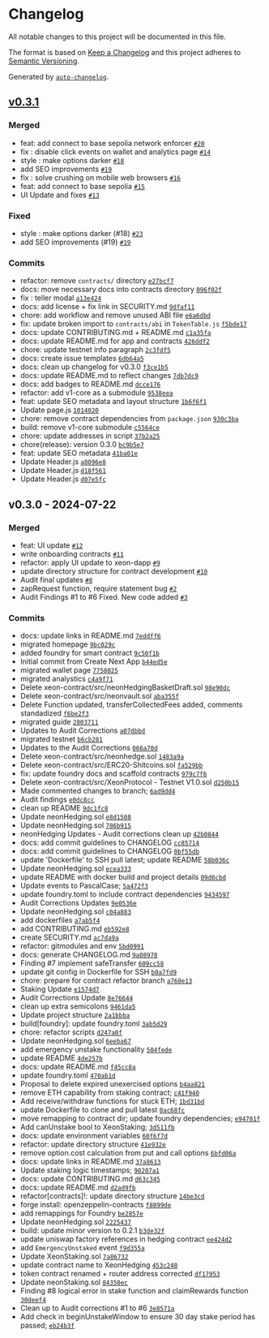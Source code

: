 # Changelog

All notable changes to this project will be documented in this file.

The format is based on [Keep a Changelog](https://keepachangelog.com/en/1.0.0/)
and this project adheres to [Semantic Versioning](https://semver.org/spec/v2.0.0.html).

Generated by [`auto-changelog`](https://github.com/CookPete/auto-changelog).

## [v0.3.1](https://github.com/xeon-protocol/xeon-dapp/compare/v0.3.0...v0.3.1)

### Merged

- feat: add connect to base sepolia network enforcer [`#20`](https://github.com/xeon-protocol/xeon-dapp/pull/20)
- fix : disable click events on wallet and analytics page [`#14`](https://github.com/xeon-protocol/xeon-dapp/pull/14)
- style : make options darker [`#18`](https://github.com/xeon-protocol/xeon-dapp/pull/18)
- add SEO improvements [`#19`](https://github.com/xeon-protocol/xeon-dapp/pull/19)
- fix : solve crushing on mobile web browsers [`#16`](https://github.com/xeon-protocol/xeon-dapp/pull/16)
- feat: add connect to base sepolia [`#15`](https://github.com/xeon-protocol/xeon-dapp/pull/15)
- UI Update and fixes [`#13`](https://github.com/xeon-protocol/xeon-dapp/pull/13)

### Fixed

- style : make options darker (#18) [`#23`](https://github.com/xeon-protocol/xeon-dapp/issues/23)
- add SEO improvements (#19) [`#19`](https://github.com/xeon-protocol/xeon-dapp/issues/19)

### Commits

- refactor: remove `contracts/` directory [`e27bcf7`](https://github.com/xeon-protocol/xeon-dapp/commit/e27bcf79ca1cbe96442e8f3ea4699c5b96b13d99)
- docs: move necessary docs into contracts directory [`096f02f`](https://github.com/xeon-protocol/xeon-dapp/commit/096f02f13609052d185de4d4309c6e30ad0ba536)
- fix : teller modal [`a13e424`](https://github.com/xeon-protocol/xeon-dapp/commit/a13e424a182b00b27f4a68807fa39833e70a5376)
- docs: add license + fix link in SECURITY.md [`9dfaf11`](https://github.com/xeon-protocol/xeon-dapp/commit/9dfaf116328e8d81741eff43128abc677080a709)
- chore: add workflow and remove unused ABI file [`e6a6dbd`](https://github.com/xeon-protocol/xeon-dapp/commit/e6a6dbd9e79876f6586f30c94a7499b0c64841df)
- fix: update broken import to `contracts/abi` in `TokenTable.js` [`f5bde17`](https://github.com/xeon-protocol/xeon-dapp/commit/f5bde1791a6e086d9b7327594fbd9cb65d27f312)
- docs: update CONTRIBUTING.md + README.md [`c1a35fa`](https://github.com/xeon-protocol/xeon-dapp/commit/c1a35fad49f5c8771b5f0f27e08a2687cb63ae34)
- docs: update README.md for app and contracts [`426ddf2`](https://github.com/xeon-protocol/xeon-dapp/commit/426ddf2286522352390bf567bc7057e361e8781b)
- chore: update testnet info paragraph [`2c3fdf5`](https://github.com/xeon-protocol/xeon-dapp/commit/2c3fdf5f7db3c6b07e12b1c5d3956d49445a3ff1)
- docs: create issue templates [`6db64a5`](https://github.com/xeon-protocol/xeon-dapp/commit/6db64a52b16d5b2da78621b09f5110824988ad87)
- docs: clean up changelog for v0.3.0 [`f3ce1b5`](https://github.com/xeon-protocol/xeon-dapp/commit/f3ce1b5f2ae71a3febde5bec7d7db60bf2451e6b)
- docs: update README.md to reflect changes [`7db7dc9`](https://github.com/xeon-protocol/xeon-dapp/commit/7db7dc907e6c005dbbc608d65347f7ccee3101a2)
- docs: add badges to README.md [`dcce176`](https://github.com/xeon-protocol/xeon-dapp/commit/dcce176b2e7f9764994b6f02c295c5bad6b1987c)
- refactor: add v1-core as a submodule [`9538eea`](https://github.com/xeon-protocol/xeon-dapp/commit/9538eea6449a877ad8f4084b95238414f9ad0d78)
- feat: update SEO metadata and layout structure [`1b6f6f1`](https://github.com/xeon-protocol/xeon-dapp/commit/1b6f6f17240ff668d8a234f456cab0df0bb01461)
- Update page.js [`1014020`](https://github.com/xeon-protocol/xeon-dapp/commit/10140209a55c6314f8489500dc3878cb69be46c2)
- chore: remove contract dependencies from `package.json` [`930c3ba`](https://github.com/xeon-protocol/xeon-dapp/commit/930c3ba59e5ee7b919381d120a30329ef278ad4f)
- build: remove v1-core submodule [`c5564ce`](https://github.com/xeon-protocol/xeon-dapp/commit/c5564ce3d18639764546c84084563d1d5f0fc5c0)
- chore: update addresses in script [`37b2a25`](https://github.com/xeon-protocol/xeon-dapp/commit/37b2a25cec5a038a0052f78b4b3c08f9e5ab1c1f)
- chore(release): version 0.3.0 [`bc9b5e7`](https://github.com/xeon-protocol/xeon-dapp/commit/bc9b5e7fd94c2190292232de046eba82f389d0db)
- feat: update SEO metadata [`41ba01e`](https://github.com/xeon-protocol/xeon-dapp/commit/41ba01e5ac8630f578b8930e56b220e74c894785)
- Update Header.js [`a8096e8`](https://github.com/xeon-protocol/xeon-dapp/commit/a8096e81dc98931cb407daa7fbdefc416fdf0ae0)
- Update Header.js [`d18f561`](https://github.com/xeon-protocol/xeon-dapp/commit/d18f561b1742cbf1ad61999937504b98d81978bb)
- Update Header.js [`d07e5fc`](https://github.com/xeon-protocol/xeon-dapp/commit/d07e5fcc9471cf01e407acf94f8f44d090c43e9b)

## v0.3.0 - 2024-07-22

### Merged

- feat: UI update [`#12`](https://github.com/xeon-protocol/xeon-dapp/pull/12)
- write onboarding contracts [`#11`](https://github.com/xeon-protocol/xeon-dapp/pull/11)
- refactor: apply UI update to xeon-dapp [`#9`](https://github.com/xeon-protocol/xeon-dapp/pull/9)
- update directory structure for contract development [`#10`](https://github.com/xeon-protocol/xeon-dapp/pull/10)
- Audit final updates [`#8`](https://github.com/xeon-protocol/xeon-dapp/pull/8)
- zapRequest function, require statement bug [`#2`](https://github.com/xeon-protocol/xeon-dapp/pull/2)
- Audit Findings #1  to #6 Fixed. New code added [`#3`](https://github.com/xeon-protocol/xeon-dapp/pull/3)

### Commits

- docs: update links in README.md [`7eddff6`](https://github.com/xeon-protocol/xeon-dapp/commit/7eddff61ca6c99dfd07016a5dfa35daeed8c89f8)
- migrated homepage [`9bc029c`](https://github.com/xeon-protocol/xeon-dapp/commit/9bc029c1a7880b21656e9829e3c297ab80c0eb10)
- added foundry for smart contract [`9c50f1b`](https://github.com/xeon-protocol/xeon-dapp/commit/9c50f1bc7ca16ace41c2fdb239e840de3ddad185)
- Initial commit from Create Next App [`b44ed5e`](https://github.com/xeon-protocol/xeon-dapp/commit/b44ed5e8e89d9eba024f254085880271bdd08156)
- migrated wallet page [`7758025`](https://github.com/xeon-protocol/xeon-dapp/commit/77580253bcde1837c05ca71abfc002bf7646f6d9)
- migrated analystics [`c4a9f71`](https://github.com/xeon-protocol/xeon-dapp/commit/c4a9f71c44abff1ff075ba3b7e8e985e6c7f374a)
- Delete xeon-contract/src/neonHedgingBasketDraft.sol [`98e90dc`](https://github.com/xeon-protocol/xeon-dapp/commit/98e90dc1423abd644878ea00cb559f930bdb939d)
- Delete xeon-contract/src/neonvault.sol [`aba355f`](https://github.com/xeon-protocol/xeon-dapp/commit/aba355f11c7a313b40a5d540b2e5d5645d2cee74)
- Delete Function updated, transferCollectedFees added,  comments standadized [`f6be2f3`](https://github.com/xeon-protocol/xeon-dapp/commit/f6be2f3ce58e7c837782884b496fe68c054d9200)
- migrated guide [`2803711`](https://github.com/xeon-protocol/xeon-dapp/commit/280371166cf18e2f2597a54c3a0710d6a1fedaea)
- Updates to Audit Corrections [`a07dbbd`](https://github.com/xeon-protocol/xeon-dapp/commit/a07dbbdc0b053b43192a7ce546868ab1329dd838)
- migrated testnet [`b6cb281`](https://github.com/xeon-protocol/xeon-dapp/commit/b6cb281b82a7b15291a540afb5c58cdca4efa956)
- Updates to the Audit Corrections [`066a70d`](https://github.com/xeon-protocol/xeon-dapp/commit/066a70d0eee57b2f7f60391596735fecdbeff42f)
- Delete xeon-contract/src/neonhedge.sol [`1483a9a`](https://github.com/xeon-protocol/xeon-dapp/commit/1483a9a0979913c8a8637b2a6a6825f06efd8fbe)
- Delete xeon-contract/src/ERC20-Shitcoins.sol [`fa529bb`](https://github.com/xeon-protocol/xeon-dapp/commit/fa529bb102c6bc5f00a47a3201fe21552ae95df8)
- fix: update foundry docs and scaffold contracts [`979c7f6`](https://github.com/xeon-protocol/xeon-dapp/commit/979c7f6e1d831e860f3368fecccd2fef22c59142)
- Delete xeon-contract/src/XeonProtocol - Testnet V1.0.sol [`d250b15`](https://github.com/xeon-protocol/xeon-dapp/commit/d250b15a812aa849224dc7459afe8695571a3e8a)
- Made commented changes to branch; [`6ad9dd4`](https://github.com/xeon-protocol/xeon-dapp/commit/6ad9dd4297f128e08dba1fd014cc6b3cb5f9c535)
- Audit findings [`e0dc8cc`](https://github.com/xeon-protocol/xeon-dapp/commit/e0dc8cc9b2f3f7de4682d561ab1f31783ef0b4a2)
- clean up README [`9dc1fc8`](https://github.com/xeon-protocol/xeon-dapp/commit/9dc1fc8eb82217a45353d7d9fc6c3ea027850215)
- Update neonHedging.sol [`e8d1508`](https://github.com/xeon-protocol/xeon-dapp/commit/e8d1508440b4f37e506c9e42d74487b3cc1c37d7)
- Update neonHedging.sol [`786b915`](https://github.com/xeon-protocol/xeon-dapp/commit/786b915fc3216c180deccb4c4ba3afac8349b824)
- neonHedging Updates - Audit corrections clean up [`42b0844`](https://github.com/xeon-protocol/xeon-dapp/commit/42b0844ea8c18da4c658b43fb3b21473d246ab5e)
- docs: add commit guidelines to CHANGELOG [`cc85714`](https://github.com/xeon-protocol/xeon-dapp/commit/cc857140ecb519882435694d6e503b12d40e20b2)
- docs: add commit guidelines to CHANGELOG [`0bf55db`](https://github.com/xeon-protocol/xeon-dapp/commit/0bf55dbef8e02759230d3587220dbfb722d74295)
- update 'Dockerfile' to SSH pull latest; update README [`58b036c`](https://github.com/xeon-protocol/xeon-dapp/commit/58b036c5418f56164c36e509afcf2e549b09c917)
- Update neonHedging.sol [`ecea333`](https://github.com/xeon-protocol/xeon-dapp/commit/ecea333e5f26c1f21852bb9ff068aa723e8b8092)
- update README with docker build and project details [`09d0cbd`](https://github.com/xeon-protocol/xeon-dapp/commit/09d0cbd27ac37698fa1f6c850ce28c4b28dbb81a)
- Update events to PascalCase; [`5a472f3`](https://github.com/xeon-protocol/xeon-dapp/commit/5a472f35976666db4353f50679360eedf109666c)
- update foundry.toml to include contract dependencies [`9434597`](https://github.com/xeon-protocol/xeon-dapp/commit/9434597d7d42d3c7ff39e43d03fa1c009b47c7a7)
- Audit Corrections Updates [`9e0536e`](https://github.com/xeon-protocol/xeon-dapp/commit/9e0536e273d80ebdbecb0cdd09945ca4be2d345c)
- Update neonHedging.sol [`c04a883`](https://github.com/xeon-protocol/xeon-dapp/commit/c04a8836f4f997d5b513854bbc59dc0294d708db)
- add dockerfiles [`a7ab5f4`](https://github.com/xeon-protocol/xeon-dapp/commit/a7ab5f4283cf36388284ba6d5ece36c077f85886)
- add CONTRIBUTING.md [`eb592e8`](https://github.com/xeon-protocol/xeon-dapp/commit/eb592e892a77e5b51aedf2bae87098bf67845c68)
- create SECURITY.md [`ac7da9a`](https://github.com/xeon-protocol/xeon-dapp/commit/ac7da9a3731c6ea6a266fca39f211eef5aa7010f)
- refactor: gitmodules and env [`5bd0991`](https://github.com/xeon-protocol/xeon-dapp/commit/5bd0991472d9567b97e2431b1e9b63bae593dc44)
- docs: generate CHANGELOG.md [`9a08978`](https://github.com/xeon-protocol/xeon-dapp/commit/9a08978dab7695a47a429f9b86a1f5f0e26239ab)
- Finding #7 implement safeTransfer [`609cc58`](https://github.com/xeon-protocol/xeon-dapp/commit/609cc5832570b64b5e448bbf958032c2582e0088)
- update git config in Dockerfile for SSH [`b0a7fd9`](https://github.com/xeon-protocol/xeon-dapp/commit/b0a7fd9b780b2442eb1575f2ac14985a5842ab9f)
- chore: prepare for contract refactor branch [`a760e13`](https://github.com/xeon-protocol/xeon-dapp/commit/a760e13015f63f8a5ed8cf731702c8bbfcf77944)
- Staking Update [`e1574d7`](https://github.com/xeon-protocol/xeon-dapp/commit/e1574d7a9643e8212d994b322644ecc0202ee7c7)
- Audit Corrections Update [`8e76644`](https://github.com/xeon-protocol/xeon-dapp/commit/8e766445e488a178ebc0011d0a5d2a1780517b9f)
- clean up extra semicolons [`9461da5`](https://github.com/xeon-protocol/xeon-dapp/commit/9461da5f07494ee56ddd0531f175f64c88e6e4a3)
- Update project structure [`2a1bbba`](https://github.com/xeon-protocol/xeon-dapp/commit/2a1bbba2879f1b69259e1c747ea91f6a44c877a8)
- build[foundry]: update foundry.toml [`3ab5d29`](https://github.com/xeon-protocol/xeon-dapp/commit/3ab5d299ac62dea5eff296c6ce5299056587a9a7)
- chore: refactor scripts [`d247a0f`](https://github.com/xeon-protocol/xeon-dapp/commit/d247a0fe86d25bed0e0ca7db0249e9c0cb3904e8)
- Update neonHedging.sol [`6eeba67`](https://github.com/xeon-protocol/xeon-dapp/commit/6eeba671296e0e4488d325aa1b88f927312642ba)
- add emergency unstake functionality [`504fede`](https://github.com/xeon-protocol/xeon-dapp/commit/504fede7b40530db1a17dc33646869035985fc4c)
- update README [`4de257b`](https://github.com/xeon-protocol/xeon-dapp/commit/4de257b0ffbda350c9573a4330a1363e3de64b7a)
- docs: update README.md [`f45cc8a`](https://github.com/xeon-protocol/xeon-dapp/commit/f45cc8a0174d257d642f65a0266d2660296d9c63)
- update foundry.toml [`470ab1d`](https://github.com/xeon-protocol/xeon-dapp/commit/470ab1d7da68d39bf5bff0ded53aeef7896b6f49)
- Proposal to delete expired unexercised options [`b4aa821`](https://github.com/xeon-protocol/xeon-dapp/commit/b4aa82111a44d9a1f40e70bef278672552fed2ea)
- remove ETH capability from staking contract; [`c41f940`](https://github.com/xeon-protocol/xeon-dapp/commit/c41f940c32533ad36ad9be7500264d665a1e908b)
- Add receive/withdraw functions for stuck ETH; [`1bd31bd`](https://github.com/xeon-protocol/xeon-dapp/commit/1bd31bd2ce9c56db5875e9aeb7384a6416db1865)
- update Dockerfile to clone and pull latest [`0ac68fc`](https://github.com/xeon-protocol/xeon-dapp/commit/0ac68fc47d5133d07df6e95e55eea1aefe25603c)
- move remapping to contract dir; update foundry dependencies; [`e94781f`](https://github.com/xeon-protocol/xeon-dapp/commit/e94781fef810b5506f6d9e4b789afd9b43c431c3)
- Add canUnstake bool to XeonStaking; [`3d511fb`](https://github.com/xeon-protocol/xeon-dapp/commit/3d511fb6d9316e7d3afe423c765a8a5d8cd29145)
- docs: update environment variables [`60f6f7d`](https://github.com/xeon-protocol/xeon-dapp/commit/60f6f7d0cd5c5db492eecdd09e22392a1cba0eea)
- refactor: update directory structure [`41e932e`](https://github.com/xeon-protocol/xeon-dapp/commit/41e932e786b16491e850028af7cad8106433c83f)
- remove option.cost calculation from put and call options [`6bfd06a`](https://github.com/xeon-protocol/xeon-dapp/commit/6bfd06a9fb52691de52c9cfd2daee6ebc6e22f1d)
- docs: update links in README.md [`37a8613`](https://github.com/xeon-protocol/xeon-dapp/commit/37a8613327cb3d405d45fe68c6153c25c82bba22)
- Update staking logic timestamps; [`98207a1`](https://github.com/xeon-protocol/xeon-dapp/commit/98207a1304b663ca1a87aad0cc67196a877c304d)
- docs: update CONTRIBUTING.md [`d63c345`](https://github.com/xeon-protocol/xeon-dapp/commit/d63c3454a9a9f30a927b90fe048d021ae3a8a108)
- docs: update README.md [`d2ad9fb`](https://github.com/xeon-protocol/xeon-dapp/commit/d2ad9fb4460b5f885a8cd29f7c5c35773c54ba73)
- refactor[contracts]!: update directory structure [`14be3cd`](https://github.com/xeon-protocol/xeon-dapp/commit/14be3cd9d74c7245327c8c9205338fb1925b3c6b)
- forge install: openzeppelin-contracts [`f8899de`](https://github.com/xeon-protocol/xeon-dapp/commit/f8899de09915f9f92ce696d6a1f816e1e4fece69)
- add remappings for Foundry [`be2857e`](https://github.com/xeon-protocol/xeon-dapp/commit/be2857ed4d0be7622c4006ec5ec8d8289d818519)
- Update neonHedging.sol [`2225437`](https://github.com/xeon-protocol/xeon-dapp/commit/22254378be8da7263926e1e8b29cb696c479ef2b)
- build: update minor version to 0.2.1 [`b3de32f`](https://github.com/xeon-protocol/xeon-dapp/commit/b3de32f3fb10d58fdae51bdcd6176d2cd0b532ee)
- update uniswap factory references in hedging contract [`ee424d2`](https://github.com/xeon-protocol/xeon-dapp/commit/ee424d267364a7bb9297b9629b3b4cd0b69d5774)
- add `EmergencyUnstaked` event [`f9d355a`](https://github.com/xeon-protocol/xeon-dapp/commit/f9d355afac100315df4d7f578d03976c9120823c)
- Update XeonStaking.sol [`7a86732`](https://github.com/xeon-protocol/xeon-dapp/commit/7a86732a3644b808f12b7e82c4c83a45625f827d)
- update contract name to XeonHedging [`453c248`](https://github.com/xeon-protocol/xeon-dapp/commit/453c248eca800a0a204d618d4788a9b4e8a7e8e0)
- token contract renamed + router address corrected [`df17953`](https://github.com/xeon-protocol/xeon-dapp/commit/df1795334801e3b1b897e8c1ce2701ff949bc795)
- Update neonStaking.sol [`84350ec`](https://github.com/xeon-protocol/xeon-dapp/commit/84350ec6b39b15e988aa3a3f7b952a50a5a2af08)
- Finding #8 logical error in stake function and claimRewards function [`30deef4`](https://github.com/xeon-protocol/xeon-dapp/commit/30deef4ea04136e81e0ca34be5da4e4b01dd1d0a)
- Clean up to Audit corrections #1 to #6 [`3e8571a`](https://github.com/xeon-protocol/xeon-dapp/commit/3e8571a54876eba092ec53168941c240c56d9d11)
- Add check in beginUnstakeWindow to ensure 30 day stake period has passed; [`eb24b3f`](https://github.com/xeon-protocol/xeon-dapp/commit/eb24b3f72b3524487f975afb6b4417d106853195)
